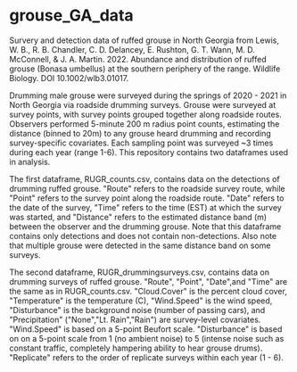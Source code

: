 # grouse_GA_data
Survery and detection data of ruffed grouse in North Georgia from Lewis, W. B., R. B. Chandler, C. D. Delancey, E. Rushton, G. T. Wann, M. D. McConnell, & J. A. Martin. 2022. Abundance and distribution of ruffed grouse (Bonasa umbellus) at the southern periphery of the range. Wildlife Biology. DOI 10.1002/wlb3.01017.

Drumming male grouse were surveyed during the springs of 2020 - 2021 in North Georgia via roadside drumming surveys. Grouse were surveyed at survey points, with survey points grouped together along roadside routes. Observers performed 5-minute 200 m radius point counts, estimating the distance (binned to 20m) to any grouse heard drumming and recording survey-specific covariates. Each sampling point was surveyed ~3 times during each year (range 1-6). This repository contains two dataframes used in analysis.

The first dataframe, RUGR_counts.csv, contains data on the detections of drumming ruffed grouse. "Route" refers to the roadside survey route, while "Point" refers to the survey point along the roadside route. "Date" refers to the date of the survey, "Time" refers to the time (EST) at which the survey was started, and "Distance" refers to the estimated distance band (m) between the observer and the drumming grouse. Note that this dataframe contains only detections and does not contain non-detections. Also note that multiple grouse were detected in the same distance band on some surveys.

The second dataframe, RUGR_drummingsurveys.csv, contains data on drumming surveys of ruffed grouse. "Route", "Point", "Date",and "Time" are the same as in RUGR_counts.csv. "Cloud.Cover" is the percent cloud cover, "Temperature" is the temperature (C), "Wind.Speed" is the wind speed, "Disturbance" is the background noise (number of passing cars), and "Precipitation" ("None","Lt. Rain","Rain") are survey-level covariates. "Wind.Speed" is based on a 5-point Beufort scale. "Disturbance" is based on on a 5-point scale from 1 (no ambient noise) to 5 (intense noise such as constant traffic, completely hampering ability to hear grouse drums). "Replicate" refers to the order of replicate surveys within each year (1 - 6).
